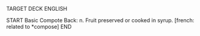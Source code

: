 TARGET DECK
ENGLISH

START
Basic
Compote
Back: n. Fruit preserved or cooked in syrup. [french: related to *compose]
END
